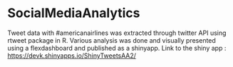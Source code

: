 # SocialMediaAnalytics
Tweet data with #americanairlines was extracted through twitter API using rtweet package in R. Various analysis was done and visually presented using a flexdashboard and published as a shinyapp. Link to the shiny app : https://devk.shinyapps.io/ShinyTweetsAA2/
